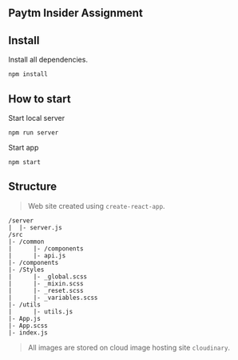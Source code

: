 ## Paytm Insider Assignment

## Install
Install all dependencies.
```
npm install
```

## How to start
Start local server
```
npm run server
```

Start app
```
npm start
```

## Structure
> Web site created using `create-react-app`.

```
/server
|  |- server.js
/src
|- /common
|      |- /components
|      |- api.js
|- /components
|- /Styles
|      |- _global.scss
|      |- _mixin.scss
|      |- _reset.scss
|      |- _variables.scss
|- /utils
|      |- utils.js
|- App.js
|- App.scss
|- index.js

```

> All images are stored on cloud image hosting site `cloudinary`.